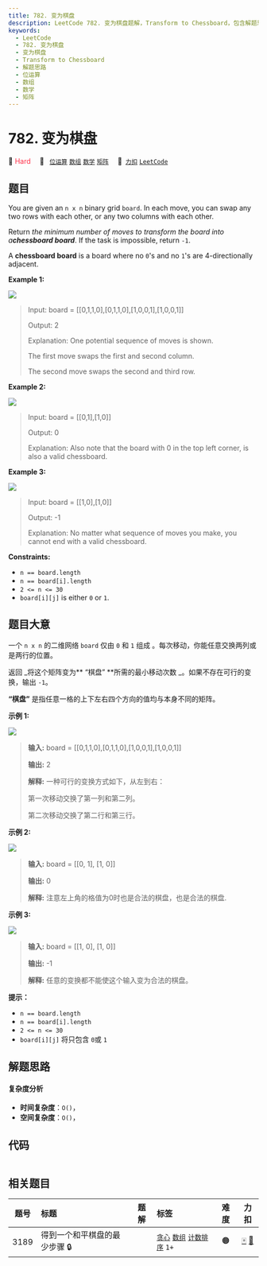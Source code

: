 ```yaml
---
title: 782. 变为棋盘
description: LeetCode 782. 变为棋盘题解，Transform to Chessboard，包含解题思路、复杂度分析以及完整的 JavaScript 代码实现。
keywords:
  - LeetCode
  - 782. 变为棋盘
  - 变为棋盘
  - Transform to Chessboard
  - 解题思路
  - 位运算
  - 数组
  - 数学
  - 矩阵
---
```


# 782. 变为棋盘

🔴 <font color=#ff334b>Hard</font>&emsp; 🔖&ensp; [`位运算`](/tag/bit-manipulation.md) [`数组`](/tag/array.md) [`数学`](/tag/math.md) [`矩阵`](/tag/matrix.md)&emsp; 🔗&ensp;[`力扣`](https://leetcode.cn/problems/transform-to-chessboard) [`LeetCode`](https://leetcode.com/problems/transform-to-chessboard)

## 题目

You are given an `n x n` binary grid `board`. In each move, you can swap any
two rows with each other, or any two columns with each other.

Return _the minimum number of moves to transform the board into a**chessboard
board**_. If the task is impossible, return `-1`.

A **chessboard board** is a board where no `0`'s and no `1`'s are
4-directionally adjacent.



**Example 1:**

![](https://assets.leetcode.com/uploads/2021/06/29/chessboard1-grid.jpg)

> Input: board = [[0,1,1,0],[0,1,1,0],[1,0,0,1],[1,0,0,1]]
> 
> Output: 2
> 
> Explanation: One potential sequence of moves is shown.
> 
> The first move swaps the first and second column.
> 
> The second move swaps the second and third row.

**Example 2:**

![](https://assets.leetcode.com/uploads/2021/06/29/chessboard2-grid.jpg)

> Input: board = [[0,1],[1,0]]
> 
> Output: 0
> 
> Explanation: Also note that the board with 0 in the top left corner, is also a valid chessboard.

**Example 3:**

![](https://assets.leetcode.com/uploads/2021/06/29/chessboard3-grid.jpg)

> Input: board = [[1,0],[1,0]]
> 
> Output: -1
> 
> Explanation: No matter what sequence of moves you make, you cannot end with a valid chessboard.

**Constraints:**

  * `n == board.length`
  * `n == board[i].length`
  * `2 <= n <= 30`
  * `board[i][j]` is either `0` or `1`.


## 题目大意

一个 `n x n` 的二维网络 `board` 仅由 `0` 和 `1` 组成 。每次移动，你能任意交换两列或是两行的位置。

返回 _将这个矩阵变为**  “棋盘”  **所需的最小移动次数 _。如果不存在可行的变换，输出 `-1`。

**“棋盘”** 是指任意一格的上下左右四个方向的值均与本身不同的矩阵。



**示例 1:**

![](https://assets.leetcode.com/uploads/2021/06/29/chessboard1-grid.jpg)

> 
> 
> 
> 
> 
> **输入:** board = [[0,1,1,0],[0,1,1,0],[1,0,0,1],[1,0,0,1]]
> 
> **输出:** 2
> 
> **解释:** 一种可行的变换方式如下，从左到右：
> 
> 第一次移动交换了第一列和第二列。
> 
> 第二次移动交换了第二行和第三行。
> 
> 

**示例 2:**

![](https://assets.leetcode.com/uploads/2021/06/29/chessboard2-grid.jpg)

> 
> 
> 
> 
> 
> **输入:** board = [[0, 1], [1, 0]]
> 
> **输出:** 0
> 
> **解释:** 注意左上角的格值为0时也是合法的棋盘，也是合法的棋盘.
> 
> 

**示例 3:**

![](https://assets.leetcode.com/uploads/2021/06/29/chessboard3-grid.jpg)

> 
> 
> 
> 
> 
> **输入:** board = [[1, 0], [1, 0]]
> 
> **输出:** -1
> 
> **解释:** 任意的变换都不能使这个输入变为合法的棋盘。
> 
> 



**提示：**

  * `n == board.length`
  * `n == board[i].length`
  * `2 <= n <= 30`
  * `board[i][j]` 将只包含 `0`或 `1`


## 解题思路

#### 复杂度分析

- **时间复杂度**：`O()`，
- **空间复杂度**：`O()`，

## 代码

```javascript

```

## 相关题目

<!-- prettier-ignore -->
| 题号 | 标题 | 题解 | 标签 | 难度 | 力扣 |
| :------: | :------ | :------: | :------ | :------: | :------: |
| 3189 | 得到一个和平棋盘的最少步骤 🔒 |  |  [`贪心`](/tag/greedy.md) [`数组`](/tag/array.md) [`计数排序`](/tag/counting-sort.md) `1+` | 🟠 | [🀄️](https://leetcode.cn/problems/minimum-moves-to-get-a-peaceful-board) [🔗](https://leetcode.com/problems/minimum-moves-to-get-a-peaceful-board) |